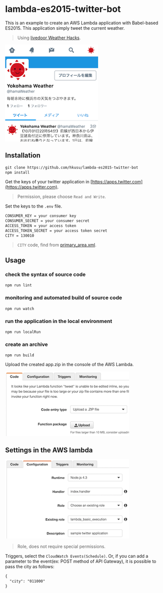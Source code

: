 # lambda-es2015-twitter-bot

This is an example to create an AWS Lambda application with Babel-based ES2015. This application simply tweet the current weather.

> Using [livedoor Weather Hacks](http://weather.livedoor.com/weather_hacks/).

![screen shot](./screenshot0.png)

## Installation

    git clone https://github.com/hkusu/lambda-es2015-twitter-bot
    npm install

Get the keys of your twitter application in [https://apps.twitter.com](https://apps.twitter.com).

> Permission, please choose `Read and Write`.

Set the keys to the `.env` file.

    CONSUMER_KEY = your consumer key
    CONSUMER_SECRET = your consumer secret
    ACCESS_TOKEN = your access token
    ACCESS_TOKEN_SECRET = your access token secret
    CITY = 130010

> `CITY` code, find from [primary_area.xml](http://weather.livedoor.com/forecast/rss/primary_area.xml).

## Usage

### check the syntax of source code

    npm run lint

### monitoring and automated build of source code

    npm run watch

### run the application in the local environment

    npm run localRun

### create an archive

    npm run build

Upload the created app.zip in the console of the AWS Lambda.

![screen shot](./screenshot1.png)

## Settings in the AWS lambda

![screen shot](./screenshot2.png)

> Role, does not require special permissions.

Triggers, select the `CloudWatch Events(Schedule)`. Or, if you can add a parameter to the event(ex: POST method of API Gateway), it is possible to pass the city as follows:

    {
      "city": "011000"
    }
